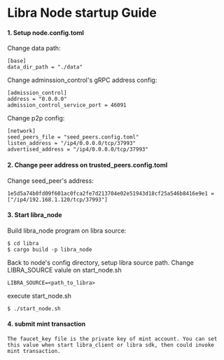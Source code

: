 # Libra Node startup Guide



#### 1. Setup node.config.toml


Change data path:

    [base]
    data_dir_path = "./data"


Change adminssion_control's gRPC address config:


    [admission_control]
    address = "0.0.0.0"
    admission_control_service_port = 46091

Change p2p config:

	[network]
	seed_peers_file = "seed_peers.config.toml"
	listen_address = "/ip4/0.0.0.0/tcp/37993"
	advertised_address = "/ip4/0.0.0.0/tcp/37993"



#### 2. Change peer address on trusted_peers.config.toml

Change seed_peer's address:

	1e5d5a74b0fd09f601ac0fca2fe7d213704e02e51943d18cf25a546b8416e9e1 = ["/ip4/192.168.1.120/tcp/37993"]



#### 3. Start libra_node

Build libra_node program on libra source:

    $ cd libra
    $ cargo build -p libra_node


Back to node's config directory, setup libra source path. Change LIBRA_SOURCE valule on start_node.sh


	LIBRA_SOURCE=<path_to_libra>

execute start_node.sh

	$ ./start_node.sh


#### 4. submit mint transaction

	The faucet_key file is the private key of mint account. You can set this value when start libra_client or libra sdk, then could invoke mint transaction.
